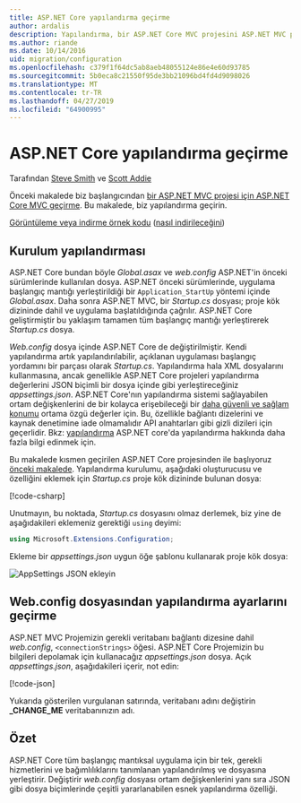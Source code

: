 ```yaml
---
title: ASP.NET Core yapılandırma geçirme
author: ardalis
description: Yapılandırma, bir ASP.NET Core MVC projesini ASP.NET MVC projesinde geçirmeyi öğrenin.
ms.author: riande
ms.date: 10/14/2016
uid: migration/configuration
ms.openlocfilehash: c379f1f64dc5ab8aeb48055124e86e4e60d93785
ms.sourcegitcommit: 5b0eca8c21550f95de3bb21096bd4fd4d9098026
ms.translationtype: MT
ms.contentlocale: tr-TR
ms.lasthandoff: 04/27/2019
ms.locfileid: "64900995"
---
```

# <a name="migrate-configuration-to-aspnet-core"></a>ASP.NET Core yapılandırma geçirme

Tarafından [Steve Smith](https://ardalis.com/) ve [Scott Addie](https://scottaddie.com)

Önceki makalede biz başlangıcından [bir ASP.NET MVC projesi için ASP.NET Core MVC geçirme](xref:migration/mvc). Bu makalede, biz yapılandırma geçirin.

[Görüntüleme veya indirme örnek kodu](https://github.com/aspnet/AspNetCore.Docs/tree/master/aspnetcore/migration/configuration/samples) ([nasıl indirileceğini](xref:index#how-to-download-a-sample))

## <a name="setup-configuration"></a>Kurulum yapılandırması

ASP.NET Core bundan böyle *Global.asax* ve *web.config* ASP.NET'in önceki sürümlerinde kullanılan dosya. ASP.NET önceki sürümlerinde, uygulama başlangıç mantığı yerleştirildiği bir `Application_StartUp` yöntemi içinde *Global.asax*. Daha sonra ASP.NET MVC, bir *Startup.cs* dosyası; proje kök dizininde dahil ve uygulama başlatıldığında çağrılır. ASP.NET Core geliştirmiştir bu yaklaşım tamamen tüm başlangıç mantığı yerleştirerek *Startup.cs* dosya.

*Web.config* dosya içinde ASP.NET Core de değiştirilmiştir. Kendi yapılandırma artık yapılandırılabilir, açıklanan uygulaması başlangıç yordamını bir parçası olarak *Startup.cs*. Yapılandırma hala XML dosyalarını kullanmasına, ancak genellikle ASP.NET Core projeleri yapılandırma değerlerini JSON biçimli bir dosya içinde gibi yerleştireceğiniz *appsettings.json*. ASP.NET Core'nın yapılandırma sistemi sağlayabilen ortam değişkenlerini de bir kolayca erişebileceği bir [daha güvenli ve sağlam konumu](xref:security/app-secrets) ortama özgü değerler için. Bu, özellikle bağlantı dizelerini ve kaynak denetimine iade olmamalıdır API anahtarları gibi gizli dizileri için geçerlidir. Bkz: [yapılandırma](xref:fundamentals/configuration/index) ASP.NET core'da yapılandırma hakkında daha fazla bilgi edinmek için.

Bu makalede kısmen geçirilen ASP.NET Core projesinden ile başlıyoruz [önceki makalede](xref:migration/mvc). Yapılandırma kurulumu, aşağıdaki oluşturucusu ve özelliğini eklemek için *Startup.cs* proje kök dizininde bulunan dosya:

[!code-csharp[](configuration/samples/WebApp1/src/WebApp1/Startup.cs?range=11-16)]

Unutmayın, bu noktada, *Startup.cs* dosyasını olmaz derlemek, biz yine de aşağıdakileri eklemeniz gerektiği `using` deyimi:

```csharp
using Microsoft.Extensions.Configuration;
```

Ekleme bir *appsettings.json* uygun öğe şablonu kullanarak proje kök dosya:

![AppSettings JSON ekleyin](configuration/_static/add-appsettings-json.png)

## <a name="migrate-configuration-settings-from-webconfig"></a>Web.config dosyasından yapılandırma ayarlarını geçirme

ASP.NET MVC Projemizin gerekli veritabanı bağlantı dizesine dahil *web.config*, `<connectionStrings>` öğesi. ASP.NET Core Projemizin bu bilgileri depolamak için kullanacağız *appsettings.json* dosya. Açık *appsettings.json*, aşağıdakileri içerir, not edin:

[!code-json[](../migration/configuration/samples/WebApp1/src/WebApp1/appsettings.json?highlight=4)]

Yukarıda gösterilen vurgulanan satırında, veritabanı adını değiştirin **_CHANGE_ME** veritabanınızın adı.

## <a name="summary"></a>Özet

ASP.NET Core tüm başlangıç mantıksal uygulama için bir tek, gerekli hizmetlerini ve bağımlılıklarını tanımlanan yapılandırılmış ve dosyasına yerleştirir. Değiştirir *web.config* dosyası ortam değişkenlerini yanı sıra JSON gibi dosya biçimlerinde çeşitli yararlanabilen esnek yapılandırma özelliği.
